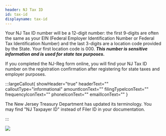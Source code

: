```yaml
---
header: NJ Tax ID
id: tax-id
displayname: tax-id
---
```


Your NJ Tax ID number will be a 12-digit number: the first 9-digits are often the same as your EIN (Federal Employer Identification Number or Federal Tax Identification Number) and the last 3-digits are a location code provided by the State. Your first location code is 000. **_This number is sensitive information and is used for state tax purposes._**

If you completed the NJ-Reg form online, you will find your NJ Tax ID number on the registration confirmation after registering for state taxes and employer purposes.

:::largeCallout{ showHeader="true" headerText="" calloutType="informational" amountIconText="" filingTypeIconText="" frequencyIconText="" phoneIconText="" emailIconText="" }

The New Jersey Treasury Department has updated its terminology. You may find "NJ Taxpayer ID" instead of Filer ID in your documentation.

:::

![](/img/tax-id-email.jpg)
